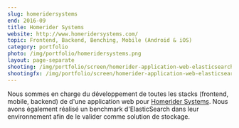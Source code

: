 ```yaml
---
slug: homeridersystems
end: 2016-09
title: Homerider Systems
website: http://www.homeridersystems.com/
topic: Frontend, Backend, Benching, Mobile (Android & iOS)
category: portfolio
photo: /img/portfolio/homeridersystems.png
layout: page-separate
shooting: /img/portfolio/screen/homerider-application-web-elasticsearch.jpg
shootingfx: /img/portfolio/screen/homerider-application-web-elasticsearch.jpg
---
```

Nous sommes en charge du développement de toutes les stacks (frontend, mobile, backend) de d'une application web pour
[Homerider Systems]({{page.website}}). Nous avons également réalisé un benchmark d'ElasticSearch dans leur environnement
afin de le valider comme solution de stockage.

